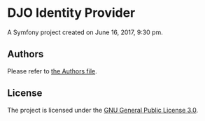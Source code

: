 # DJO Identity Provider

A Symfony project created on June 16, 2017, 9:30 pm.

## Authors

Please refer to [the Authors file][authors].

## License

The project is licensed under the [GNU General Public License 3.0][license].

[license]: LICENSE.md
[authors]: AUTHORS.md

